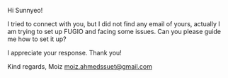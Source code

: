 Hi Sunnyeo!

I tried to connect with you, but I did not find any email of yours, actually I am trying to set up FUGIO and facing some issues. Can you please guide me how to set it up?

I appreciate your response. Thank you!

Kind regards,
Moiz
moiz.ahmedssuet@gmail.com
